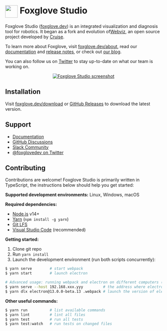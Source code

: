 # <img src="resources/icon/icon.png" width="40" height="40" align="top"> Foxglove Studio

Foxglove Studio ([foxglove.dev](https://foxglove.dev)) is an integrated visualization and diagnosis tool for robotics. It began as a fork and evolution of[Webviz](https://github.com/cruise-automation/webviz), an open source project developed by [Cruise](https://getcruise.com/).

To learn more about Foxglove, visit [foxglove.dev/about](https://foxglove.dev/about), read our [documentation](https://foxglove.dev/docs) and [release notes](https://github.com/foxglove/studio/releases), or check out [our blog](https://foxglove.dev/blog).

You can also follow us on [Twitter](https://twitter.com/foxglovedev) to stay up-to-date on what our team is working on.

<p align="center">
  <a href="https://foxglove.dev"><img alt="Foxglove Studio screenshot" src="/resources/screenshot.jpg"></a>
</p>

## Installation

Visit [foxglove.dev/download](https://foxglove.dev/download) or [GitHub Releases](https://github.com/foxglove/studio/releases) to download the latest version.

## Support

- [Documentation](https://foxglove.dev/docs)
- [GitHub Discussions](https://github.com/foxglove/studio/discussions)
- [Slack Community](https://foxglove.dev/join-slack)
- [@foxglovedev on Twitter](https://twitter.com/foxglovedev)

## Contributing

Contributions are welcome! Foxglove Studio is primarily written in TypeScript, the instructions below should help you get started:

**Supported development environments:** Linux, Windows, macOS

**Required dependencies:**

- [Node.js](https://nodejs.org/en/) v14+
- [Yarn](https://yarnpkg.com/getting-started/install) (`npm install -g yarn`)
- [Git LFS](https://git-lfs.github.com/)
- [Visual Studio Code](https://code.visualstudio.com/) (recommended)

**Getting started:**

1. Clone git repo
1. Run `yarn install`
1. Launch the development environment (run both scripts concurrently):

```sh
$ yarn serve        # start webpack
$ yarn start        # launch electron

# Advanced usage: running webpack and electron on different computers (or VMs) on the same network
$ yarn serve --host 192.168.xxx.yyy         # the address where electron can reach the webpack dev server
$ yarn dlx electron@13.0.0-beta.13 .webpack # launch the version of electron for the current computer's platform
```

**Other useful commands:**

```sh
$ yarn run          # list available commands
$ yarn lint         # lint all files
$ yarn test         # run all tests
$ yarn test:watch   # run tests on changed files
```

